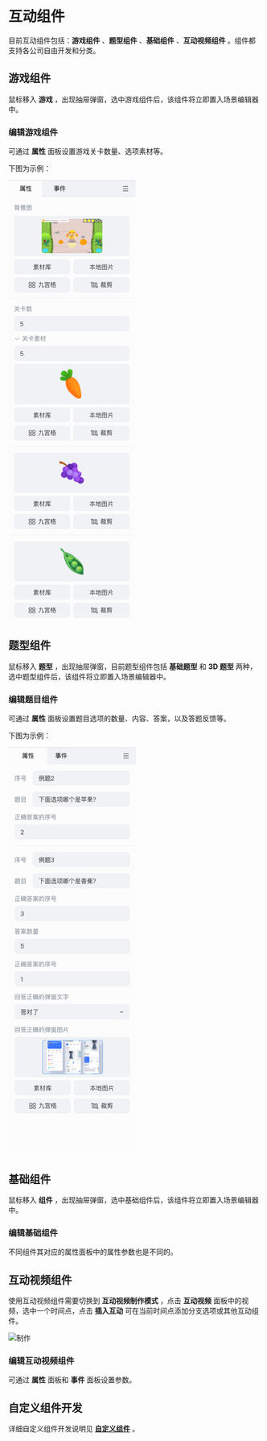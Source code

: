 # 互动组件

目前互动组件包括：**游戏组件** 、**题型组件** 、**基础组件** 、**互动视频组件** 。组件都支持各公司自由开发和分类。

## 游戏组件

鼠标移入 **游戏** ，出现抽屉弹窗，选中游戏组件后，该组件将立即置入场景编辑器中。

### 编辑游戏组件

可通过 **属性** 面板设置游戏关卡数量、选项素材等。

下图为示例：

![互动组件](img/Interactive.png)

## 题型组件

鼠标移入 **题型** ，出现抽屉弹窗，目前题型组件包括 **基础题型** 和 **3D 题型** 两种，选中题型组件后，该组件将立即置入场景编辑器中。

### 编辑题目组件

可通过 **属性** 面板设置题目选项的数量、内容、答案，以及答题反馈等。

下图为示例：

![编辑题目组件](img/topic.png)

## 基础组件

鼠标移入 **组件** ，出现抽屉弹窗，选中基础组件后，该组件将立即置入场景编辑器中。

### 编辑基础组件

不同组件其对应的属性面板中的属性参数也是不同的。

## 互动视频组件

使用互动视频组件需要切换到 **互动视频制作模式** ，点击 **互动视频** 面板中的视频，选中一个时间点，点击 **插入互动** 可在当前时间点添加分支选项或其他互动组件。

![制作](../img/video_mode.png)

### 编辑互动视频组件

可通过 **属性** 面板和 **事件** 面板设置参数。

## 自定义组件开发

详细自定义组件开发说明见 [**自定义组件**](../../developer/develop-component/index.md) 。
